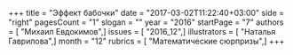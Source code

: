 +++
title = "Эффект бабочки"
date = "2017-03-02T11:22:40+03:00"
side = "right"
pagesCount = "1"
slogan = ""
year = "2016"
startPage = "7"
authors = [ "Михаил Евдокимов",]
issues = [ "2016_12",]
illustrators = [ "Наталья Гаврилова",]
month = "12"
rubrics = [ "Математические сюрпризы",]
+++
